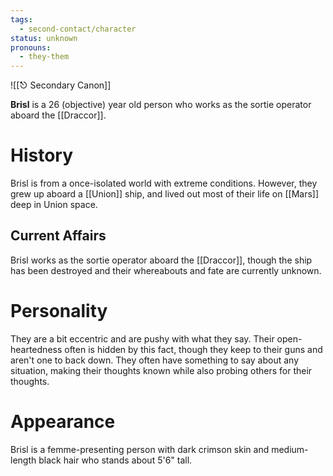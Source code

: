 ```yaml
---
tags:
  - second-contact/character
status: unknown
pronouns:
  - they-them
---
```

![[⎋ Secondary Canon]]

**Brisl** is a 26 (objective) year old person who works as the sortie operator aboard the [[Draccor]]. 
# History
Brisl is from a once-isolated world with extreme conditions. However, they grew up aboard a [[Union]] ship, and lived out most of their life on [[Mars]] deep in Union space.
## Current Affairs
Brisl works as the sortie operator aboard the [[Draccor]], though the ship has been destroyed and their whereabouts and fate are currently unknown. 
# Personality
They are a bit eccentric and are pushy with what they say. Their open-heartedness often is hidden by this fact, though they keep to their guns and aren't one to back down. They often have something to say about any situation, making their thoughts known while also probing others for their thoughts. 
# Appearance
Brisl is a femme-presenting person with dark crimson skin and medium-length black hair who stands about 5'6" tall.